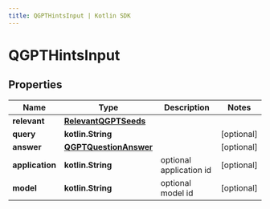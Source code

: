 ```yaml
---
title: QGPTHintsInput | Kotlin SDK
---
```




# QGPTHintsInput

## Properties
Name | Type | Description | Notes
------------ | ------------- | ------------- | -------------
**relevant** | [**RelevantQGPTSeeds**](RelevantQGPTSeeds) |  | 
**query** | **kotlin.String** |  |  [optional]
**answer** | [**QGPTQuestionAnswer**](QGPTQuestionAnswer) |  |  [optional]
**application** | **kotlin.String** | optional application id |  [optional]
**model** | **kotlin.String** | optional model id |  [optional]




